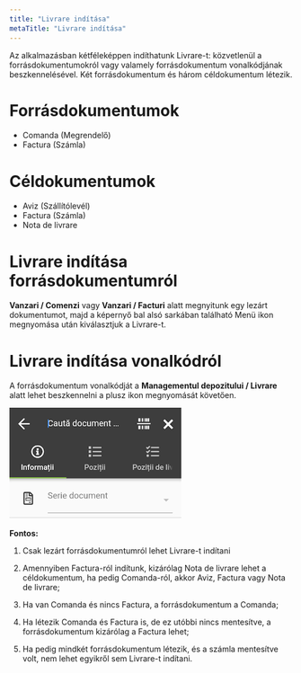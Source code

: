 ```yaml
---
title: "Livrare indítása"
metaTitle: "Livrare indítása"
---
```


Az alkalmazásban kétféleképpen indíthatunk Livrare-t: közvetlenül a forrásdokumentumokról vagy valamely forrásdokumentum vonalkódjának beszkennelésével. Két forrásdokumentum és három céldokumentum létezik. 

# Forrásdokumentumok

*   Comanda (Megrendelő)
*   Factura (Számla)

# Céldokumentumok

*   Aviz (Szállítólevél)
*   Factura (Számla)
*   Nota de livrare 

# Livrare indítása forrásdokumentumról

**Vanzari / Comenzi** vagy **Vanzari / Facturi** alatt megnyitunk egy lezárt dokumentumot, majd a képernyő bal alsó sarkában található Menü ikon megnyomása után kiválasztjuk a Livrare-t.

# Livrare indítása vonalkódról

A forrásdokumentum vonalkódját a **Managementul depozitului / Livrare** alatt lehet beszkennelni a plusz ikon megnyomását követően.

![Livrare indítása vonalkódról](./image1.png)

**Fontos:**  

1. Csak lezárt forrásdokumentumról lehet Livrare-t indítani 

2. Amennyiben Factura-ról indítunk, kizárólag Nota de livrare lehet a céldokumentum, ha pedig Comanda-ról, akkor Aviz, Factura vagy Nota de livrare; 

3. Ha van Comanda és nincs Factura, a forrásdokumentum a Comanda;
4. Ha létezik Comanda és Factura is, de ez utóbbi nincs mentesítve, a forrásdokumentum kizárólag a Factura lehet; 

5. Ha pedig mindkét forrásdokumentum létezik, és a számla mentesítve volt, nem lehet egyikről sem Livrare-t indítani.
